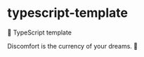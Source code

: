 # typescript-template

🐢 TypeScript template

<!-- INSPIRATIONAL_QUOTE_START -->
Discomfort is the currency of your dreams.
👻
<!-- INSPIRATIONAL_QUOTE_END -->

